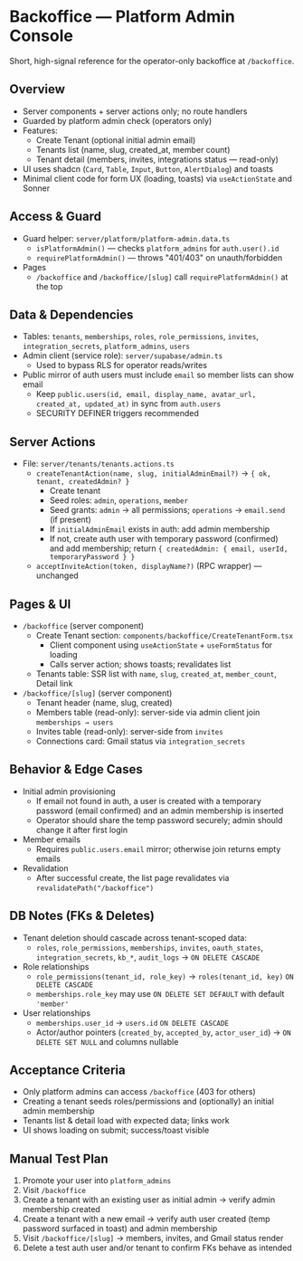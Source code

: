 # Backoffice — Platform Admin Console

Short, high-signal reference for the operator-only backoffice at `/backoffice`.

## Overview
- Server components + server actions only; no route handlers
- Guarded by platform admin check (operators only)
- Features:
  - Create Tenant (optional initial admin email)
  - Tenants list (name, slug, created_at, member count)
  - Tenant detail (members, invites, integrations status — read-only)
- UI uses shadcn (`Card`, `Table`, `Input`, `Button`, `AlertDialog`) and toasts
- Minimal client code for form UX (loading, toasts) via `useActionState` and Sonner

## Access & Guard
- Guard helper: `server/platform/platform-admin.data.ts`
  - `isPlatformAdmin()` — checks `platform_admins` for `auth.user().id`
  - `requirePlatformAdmin()` — throws "401/403" on unauth/forbidden
- Pages
  - `/backoffice` and `/backoffice/[slug]` call `requirePlatformAdmin()` at the top

## Data & Dependencies
- Tables: `tenants`, `memberships`, `roles`, `role_permissions`, `invites`, `integration_secrets`, `platform_admins`, `users`
- Admin client (service role): `server/supabase/admin.ts`
  - Used to bypass RLS for operator reads/writes
- Public mirror of auth users must include `email` so member lists can show email
  - Keep `public.users(id, email, display_name, avatar_url, created_at, updated_at)` in sync from `auth.users`
  - SECURITY DEFINER triggers recommended

## Server Actions
- File: `server/tenants/tenants.actions.ts`
  - `createTenantAction(name, slug, initialAdminEmail?)` → `{ ok, tenant, createdAdmin? }`
    - Create tenant
    - Seed roles: `admin`, `operations`, `member`
    - Seed grants: `admin` → all permissions; `operations` → `email.send` (if present)
    - If `initialAdminEmail` exists in auth: add admin membership
    - If not, create auth user with temporary password (confirmed) and add membership; return `{ createdAdmin: { email, userId, temporaryPassword } }`
  - `acceptInviteAction(token, displayName?)` (RPC wrapper) — unchanged

## Pages & UI
- `/backoffice` (server component)
  - Create Tenant section: `components/backoffice/CreateTenantForm.tsx`
    - Client component using `useActionState` + `useFormStatus` for loading
    - Calls server action; shows toasts; revalidates list
  - Tenants table: SSR list with `name`, `slug`, `created_at`, `member_count`, Detail link
- `/backoffice/[slug]` (server component)
  - Tenant header (name, slug, created)
  - Members table (read-only): server-side via admin client join `memberships → users`
  - Invites table (read-only): server-side from `invites`
  - Connections card: Gmail status via `integration_secrets`

## Behavior & Edge Cases
- Initial admin provisioning
  - If email not found in auth, a user is created with a temporary password (email confirmed) and an admin membership is inserted
  - Operator should share the temp password securely; admin should change it after first login
- Member emails
  - Requires `public.users.email` mirror; otherwise join returns empty emails
- Revalidation
  - After successful create, the list page revalidates via `revalidatePath("/backoffice")`

## DB Notes (FKs & Deletes)
- Tenant deletion should cascade across tenant-scoped data:
  - `roles`, `role_permissions`, `memberships`, `invites`, `oauth_states`, `integration_secrets`, `kb_*`, `audit_logs` → `ON DELETE CASCADE`
- Role relationships
  - `role_permissions(tenant_id, role_key)` → `roles(tenant_id, key)` `ON DELETE CASCADE`
  - `memberships.role_key` may use `ON DELETE SET DEFAULT` with default `'member'`
- User relationships
  - `memberships.user_id` → `users.id` `ON DELETE CASCADE`
  - Actor/author pointers (`created_by`, `accepted_by`, `actor_user_id`) → `ON DELETE SET NULL` and columns nullable

## Acceptance Criteria
- Only platform admins can access `/backoffice` (403 for others)
- Creating a tenant seeds roles/permissions and (optionally) an initial admin membership
- Tenants list & detail load with expected data; links work
- UI shows loading on submit; success/toast visible

## Manual Test Plan
1) Promote your user into `platform_admins`
2) Visit `/backoffice`
3) Create a tenant with an existing user as initial admin → verify admin membership created
4) Create a tenant with a new email → verify auth user created (temp password surfaced in toast) and admin membership
5) Visit `/backoffice/[slug]` → members, invites, and Gmail status render
6) Delete a test auth user and/or tenant to confirm FKs behave as intended
